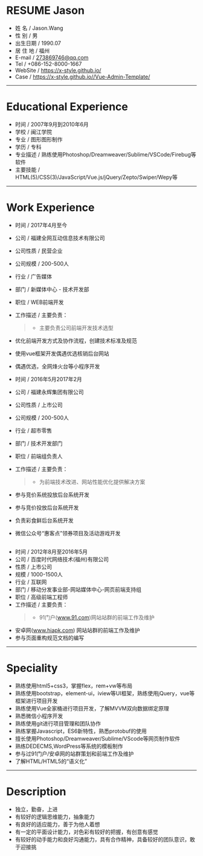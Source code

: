 # RESUME Jason

 - 姓 名 / Jason.Wang
 - 性 别 / 男
 - 出生日期 / 1990.07
 - 居 住 地 / 福州
 - E-mail / 273869746@qq.com
 - Tel / +086-152-8000-1667
 - WebSite / https://x-style.github.io/
 - Case / https://x-style.github.io//Vue-Admin-Template/
---

# Educational Experience
 - 时间 / 2007年9月到2010年6月
 - 学校 / 闽江学院
 - 专业 / 图形图形制作
 - 学历 / 专科
 - 专业描述 / 熟练使用Photoshop/Dreamweaver/Sublime/VSCode/Firebug等软件
 - 主要技能 / HTML(5)/CSS(3)/JavaScript/Vue.js/jQuery/Zepto/Swiper/Wepy等

---

# Work Experience


 - 时间 / 2017年4月至今
 - 公司 / 福建全网互动信息技术有限公司
 - 公司性质 / 民营企业
 - 公司规模 / 200-500人
 - 行业 / 广告媒体
 - 部门 / 新媒体中心 - 技术开发部
 - 职位 / WEB前端开发
 - 工作描述 / 主要负责：
    > - 主要负责公司前端开发技术选型
- 优化前端开发方式及协作流程，创建技术标准及规范
- 使用vue框架开发偶遇优选核销后台网站
- 偶遇优选，全网烽火台等小程序开发



 - 时间 / 2016年5月2017年2月
 - 公司 / 福建永辉集团有限公司
 - 公司性质 / 上市公司
 - 公司规模 / 200-500人
 - 行业 / 超市零售
 - 部门 / 技术开发部门
 - 职位 / 前端组负责人
 - 工作描述 / 主要负责：
    > - 为前端技术改进、网站性能优化提供解决方案
- 参与竞价系统投放后台系统开发
- 参与竞价投放后台系统开发
- 负责彩食鲜后台系统开发
- 微信公众号“惠客点”领券项目及活动游戏开发

##

 - 时间 / 2012年8月至2016年5月
 - 公司 / 百度时代网络技术(福州)有限公司
 - 性质 / 上市公司
 - 规模 / 1000-1500人
 - 行业 / 互联网
 - 部门 / 移动分发事业部-网站媒体中心-网页前端支持组
 - 职位 / 高级前端工程师
 - 工作描述 / 主要负责：
    > - 91门户(www.91.com)网站站群的前端工作及维护
- 安卓网(www.hiapk.com) 网站站群的前端工作及维护
- 参与页面重构规范文档的编写


---

# Speciality

 - 熟练使用html5+css3，掌握flex，rem+vw等布局
 - 熟练使用bootstrap，element-ui，iview等UI框架，熟练使用jQuery，vue等框架进行项目开发
 - 熟练使用Vue全家桶进行项目开发，了解MVVM双向数据绑定原理
 - 熟悉微信小程序开发
 - 熟练使用git进行项目管理和团队协作
 - 熟练掌握Javascript，ES6新特性，熟悉protobuf的使用
 - 擅长使用Photoshop/Dreamweaver/Sublime/VScode等网页制作软件
 - 熟练DEDECMS,WordPress等系统的模板制作
 - 参与过91门户/安卓网的站群策划和前端工作及维护
 - 了解HTML/HTML5的“语义化”


---

# Description

 - 独立，勤奋，上进
 - 有较好的逻辑思维能力，抽象能力
 - 有良好的适应能力，善于为他人着想
 - 有一定的平面设计能力，对色彩有较好的把握，有创意有感觉
 - 有较好的动手能力和良好沟通能力，具有合作精神，具备较好的团队意识，敢于迎接挑
